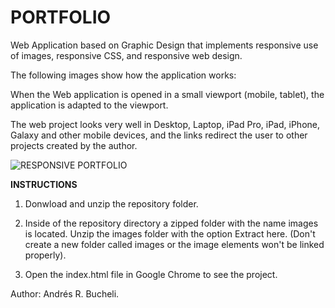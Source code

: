# PORTFOLIO

Web Application based on Graphic Design that implements responsive use of images, responsive CSS, and responsive web design.

The following images show how the application works:

When the Web application is opened in a small viewport (mobile, tablet), the application is adapted to the viewport.

The web project looks very well in Desktop, Laptop, iPad Pro, iPad, iPhone, Galaxy and other mobile devices, and the links redirect the user to other projects created by the author.

![RESPONSIVE PORTFOLIO](https://github.com/anferebu/PORTFOLIO/blob/master/Portafolio.jpg)

<strong>INSTRUCTIONS</strong>

1. Donwload and unzip the repository folder.

2. Inside of the repository directory a zipped folder with the name images is located. Unzip the images folder with the option Extract here. (Don't create a new folder called images or the image elements won't be linked properly).

3. Open the index.html file in Google Chrome to see the project.

Author: Andrés R. Bucheli.
